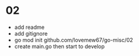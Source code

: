 # 02

- add readme
- add gitignore
- go mod init github.com/lovemew67/go-misc/02
- create main.go then start to develop
